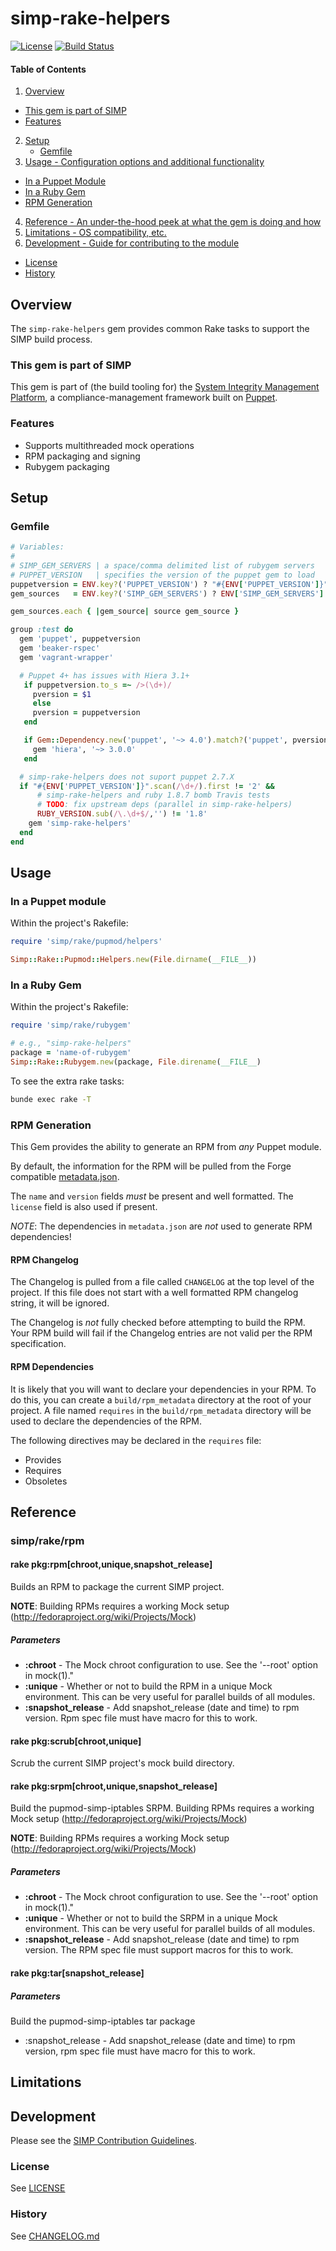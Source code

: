 # simp-rake-helpers
[![License](http://img.shields.io/:license-apache-blue.svg)](http://www.apache.org/licenses/LICENSE-2.0.html) [![Build Status](https://travis-ci.org/simp/rubygems-simp-rake-helpers.svg?branch=master)](https://travis-ci.org/simp/rubygems-simp-rake-helpers)

#### Table of Contents

1. [Overview](#overview)
  * [This gem is part of SIMP](#this-gem-is-part-of-simp)
  * [Features](#features)
2. [Setup](#setup)
   * [Gemfile](#gemfile)
3. [Usage - Configuration options and additional functionality](#usage)
  * [In a Puppet Module](#in-a-puppet-module)
  * [In a Ruby Gem](#in-a-ruby-gem)
  * [RPM Generation](#rpm-generation)
4. [Reference - An under-the-hood peek at what the gem is doing and how](#reference)
5. [Limitations - OS compatibility, etc.](#limitations)
6. [Development - Guide for contributing to the module](#development)
  * [License](#license)
  * [History](#history)


## Overview
The `simp-rake-helpers` gem provides common Rake tasks to support the SIMP build process.

### This gem is part of SIMP
This gem is part of (the build tooling for) the [System Integrity Management Platform](https://github.com/NationalSecurityAgency/SIMP), a compliance-management framework built on [Puppet](https://puppetlabs.com/).


### Features
* Supports multithreaded mock operations
* RPM packaging and signing
* Rubygem packaging

## Setup

### Gemfile

```ruby
# Variables:
#
# SIMP_GEM_SERVERS | a space/comma delimited list of rubygem servers
# PUPPET_VERSION   | specifies the version of the puppet gem to load
puppetversion = ENV.key?('PUPPET_VERSION') ? "#{ENV['PUPPET_VERSION']}" : '~>3'
gem_sources   = ENV.key?('SIMP_GEM_SERVERS') ? ENV['SIMP_GEM_SERVERS'].split(/[, ]+/) : ['https://rubygems.org']

gem_sources.each { |gem_source| source gem_source }

group :test do
  gem 'puppet', puppetversion
  gem 'beaker-rspec'
  gem 'vagrant-wrapper'

  # Puppet 4+ has issues with Hiera 3.1+
   if puppetversion.to_s =~ />(\d+)/
     pversion = $1
     else
     pversion = puppetversion
   end

   if Gem::Dependency.new('puppet', '~> 4.0').match?('puppet', pversion)
     gem 'hiera', '~> 3.0.0'
   end

  # simp-rake-helpers does not suport puppet 2.7.X
  if "#{ENV['PUPPET_VERSION']}".scan(/\d+/).first != '2' &&
      # simp-rake-helpers and ruby 1.8.7 bomb Travis tests
      # TODO: fix upstream deps (parallel in simp-rake-helpers)
      RUBY_VERSION.sub(/\.\d+$/,'') != '1.8'
    gem 'simp-rake-helpers'
  end
end
```


## Usage
### In a Puppet module

Within the project's Rakefile:

```ruby
require 'simp/rake/pupmod/helpers'

Simp::Rake::Pupmod::Helpers.new(File.dirname(__FILE__))
```


### In a Ruby Gem

Within the project's Rakefile:

```ruby
require 'simp/rake/rubygem'

# e.g., "simp-rake-helpers"
package = 'name-of-rubygem'
Simp::Rake::Rubygem.new(package, File.direname(__FILE__)

```

To see the extra rake tasks:

```sh
bunde exec rake -T
```

### RPM Generation

This Gem provides the ability to generate an RPM from *any* Puppet module.

By default, the information for the RPM will be pulled from the Forge
compatible [metadata.json](https://docs.puppet.com/puppet/latest/reference/modules_metadata.html).

The `name` and `version` fields *must* be present and well formatted. The
`license` field is also used if present.

*NOTE*: The dependencies in `metadata.json` are *not* used to generate RPM
dependencies!

#### RPM Changelog

The Changelog is pulled from a file called `CHANGELOG` at the top level of the
project. If this file does not start with a well formatted RPM changelog
string, it will be ignored.

The Changelog is *not* fully checked before attempting to build the RPM. Your
RPM build will fail if the Changelog entries are not valid per the RPM
specification.

#### RPM Dependencies

It is likely that you will want to declare your dependencies in your RPM. To do
this, you can create a `build/rpm_metadata` directory at the root of your
project. A file named `requires` in the `build/rpm_metadata` directory will be
used to declare the dependencies of the RPM.

The following directives may be declared in the `requires` file:
  * Provides
  * Requires
  * Obsoletes

## Reference

### simp/rake/rpm

#### rake pkg:rpm[chroot,unique,snapshot_release]
Builds an RPM to package the current SIMP project.

**NOTE**: Building RPMs requires a working Mock setup (http://fedoraproject.org/wiki/Projects/Mock)

##### Parameters

  * **:chroot** - The Mock chroot configuration to use. See the '--root' option in mock(1)."
  * **:unique** - Whether or not to build the RPM in a unique Mock environment.  This can be very useful for parallel builds of all modules.
* **:snapshot_release** - Add snapshot_release (date and time) to rpm version.  Rpm spec file must have macro for this to work.


#### rake pkg:scrub[chroot,unique]

Scrub the current SIMP project's mock build directory.


#### rake pkg:srpm[chroot,unique,snapshot_release]
Build the pupmod-simp-iptables SRPM.   Building RPMs requires a working Mock setup (http://fedoraproject.org/wiki/Projects/Mock)

**NOTE**: Building RPMs requires a working Mock setup (http://fedoraproject.org/wiki/Projects/Mock)

##### Parameters

  * **:chroot** - The Mock chroot configuration to use. See the '--root' option in mock(1)."
  * **:unique** - Whether or not to build the SRPM in a unique Mock environment.  This can be very useful for parallel builds of all modules.
  * **:snapshot_release** - Add snapshot_release (date and time) to rpm version.  The RPM spec file must support macros for this to work.

#### rake pkg:tar[snapshot_release]

##### Parameters

Build the pupmod-simp-iptables tar package
  * :snapshot_release - Add snapshot_release (date and time) to rpm version, rpm spec file must have macro for this to work.

## Limitations


## Development

Please see the [SIMP Contribution Guidelines](https://simp-project.atlassian.net/wiki/display/SD/Contributing+to+SIMP).

### License
See [LICENSE](LICENSE)


### History
See [CHANGELOG.md](CHANGELOG.md)
